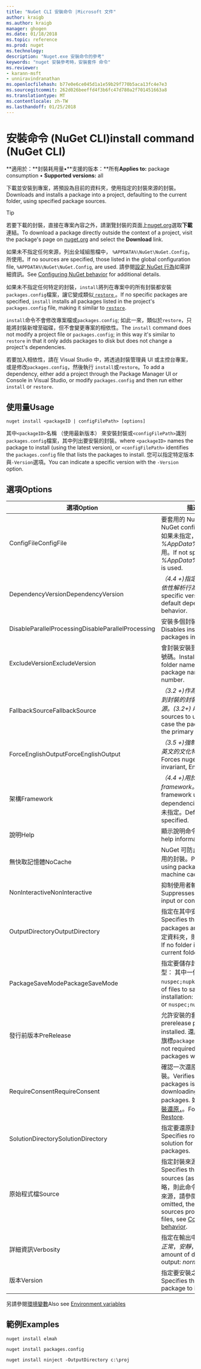 ```yaml
---
title: "NuGet CLI 安裝命令 |Microsoft 文件"
author: kraigb
ms.author: kraigb
manager: ghogen
ms.date: 01/18/2018
ms.topic: reference
ms.prod: nuget
ms.technology: 
description: "Nuget.exe 安裝命令的參考"
keywords: "nuget 安裝參考時，安裝套件 命令"
ms.reviewer:
- karann-msft
- unniravindranathan
ms.openlocfilehash: b77e0e6ce045d1a1e59b29f770b5aca13fc4e7e3
ms.sourcegitcommit: 262d026beeffd4f3b6fc47d780a2f701451663a8
ms.translationtype: MT
ms.contentlocale: zh-TW
ms.lasthandoff: 01/25/2018
---
```

# <a name="install-command-nuget-cli"></a><span data-ttu-id="18837-104">安裝命令 (NuGet CLI)</span><span class="sxs-lookup"><span data-stu-id="18837-104">install command (NuGet CLI)</span></span>

<span data-ttu-id="18837-105">**適用於：**封裝耗用量&bullet;**支援的版本：**所有</span><span class="sxs-lookup"><span data-stu-id="18837-105">**Applies to:** package consumption &bullet; **Supported versions:** all</span></span>

<span data-ttu-id="18837-106">下載並安裝到專案，將預設為目前的資料夾，使用指定的封裝來源的封裝。</span><span class="sxs-lookup"><span data-stu-id="18837-106">Downloads and installs a package into a project, defaulting to the current folder, using specified package sources.</span></span>

> [!Tip]
> <span data-ttu-id="18837-107">若要下載的封裝，直接在專案內容之外，請瀏覽封裝的頁面上[nuget.org](https://www.nuget.org)選取**下載**連結。</span><span class="sxs-lookup"><span data-stu-id="18837-107">To download a package directly outside the context of a project, visit the package's page on [nuget.org](https://www.nuget.org) and select the **Download** link.</span></span>

<span data-ttu-id="18837-108">如果未不指定任何來源，列出全域組態檔中， `%APPDATA%\NuGet\NuGet.Config`，所使用。</span><span class="sxs-lookup"><span data-stu-id="18837-108">If no sources are specified, those listed in the global configuration file, `%APPDATA%\NuGet\NuGet.Config`, are used.</span></span> <span data-ttu-id="18837-109">請參閱[設定 NuGet 行為](../consume-packages/configuring-nuget-behavior.md)如需詳細資訊。</span><span class="sxs-lookup"><span data-stu-id="18837-109">See [Configuring NuGet behavior](../consume-packages/configuring-nuget-behavior.md) for additional details.</span></span>

<span data-ttu-id="18837-110">如果未不指定任何特定的封裝，`install`將列在專案中的所有封裝都安裝`packages.config`檔案，讓它變成類似[ `restore` ](cli-ref-restore.md)。</span><span class="sxs-lookup"><span data-stu-id="18837-110">If no specific packages are specified, `install` installs all packages listed in the project's `packages.config` file, making it similar to [`restore`](cli-ref-restore.md).</span></span>

<span data-ttu-id="18837-111">`install`命令不會修改專案檔或`packages.config`; 如此一來，類似於`restore`，只能將封裝新增至磁碟，但不會變更專案的相依性。</span><span class="sxs-lookup"><span data-stu-id="18837-111">The `install` command does not modify a project file or `packages.config`; in this way it's similar to `restore` in that it only adds packages to disk but does not change a project's dependencies.</span></span>

<span data-ttu-id="18837-112">若要加入相依性，請在 Visual Studio 中，將透過封裝管理員 UI 或主控台專案，或是修改`packages.config`，然後執行 `install`或`restore`。</span><span class="sxs-lookup"><span data-stu-id="18837-112">To add a dependency, either add a project through the Package Manager UI or Console in Visual Studio, or modify `packages.config` and then run either `install` or `restore`.</span></span>

## <a name="usage"></a><span data-ttu-id="18837-113">使用量</span><span class="sxs-lookup"><span data-stu-id="18837-113">Usage</span></span>

```cli
nuget install <packageID | configFilePath> [options]
```

<span data-ttu-id="18837-114">其中`<packageID>`名稱 （使用最新版本） 來安裝封裝或`<configFilePath>`識別`packages.config`檔案，其中列出要安裝的封裝。</span><span class="sxs-lookup"><span data-stu-id="18837-114">where `<packageID>` names the package to install (using the latest version), or `<configFilePath>` identifies the `packages.config` file that lists the packages to install.</span></span> <span data-ttu-id="18837-115">您可以指定特定版本與`-Version`選項。</span><span class="sxs-lookup"><span data-stu-id="18837-115">You can indicate a specific version with the `-Version` option.</span></span>

## <a name="options"></a><span data-ttu-id="18837-116">選項</span><span class="sxs-lookup"><span data-stu-id="18837-116">Options</span></span>

| <span data-ttu-id="18837-117">選項</span><span class="sxs-lookup"><span data-stu-id="18837-117">Option</span></span> | <span data-ttu-id="18837-118">描述</span><span class="sxs-lookup"><span data-stu-id="18837-118">Description</span></span> |
| --- | --- |
| <span data-ttu-id="18837-119">ConfigFile</span><span class="sxs-lookup"><span data-stu-id="18837-119">ConfigFile</span></span> | <span data-ttu-id="18837-120">要套用的 NuGet 設定檔案。</span><span class="sxs-lookup"><span data-stu-id="18837-120">The NuGet configuration file to apply.</span></span> <span data-ttu-id="18837-121">如果未指定， *%AppData%\NuGet\NuGet.Config*用。</span><span class="sxs-lookup"><span data-stu-id="18837-121">If not specified, *%AppData%\NuGet\NuGet.Config* is used.</span></span> |
| <span data-ttu-id="18837-122">DependencyVersion</span><span class="sxs-lookup"><span data-stu-id="18837-122">DependencyVersion</span></span> | <span data-ttu-id="18837-123">*（4.4 +)*指定特定版本，覆寫預設相依性解析行為。</span><span class="sxs-lookup"><span data-stu-id="18837-123">*(4.4+)* Specifies a specific version, overriding the default dependency resolution behavior.</span></span> |
| <span data-ttu-id="18837-124">DisableParallelProcessing</span><span class="sxs-lookup"><span data-stu-id="18837-124">DisableParallelProcessing</span></span> | <span data-ttu-id="18837-125">安裝多個封裝，以平行方式停用。</span><span class="sxs-lookup"><span data-stu-id="18837-125">Disables installing multiple packages in parallel.</span></span> |
| <span data-ttu-id="18837-126">ExcludeVersion</span><span class="sxs-lookup"><span data-stu-id="18837-126">ExcludeVersion</span></span> | <span data-ttu-id="18837-127">會封裝安裝到名為與封裝名稱和版本號碼。</span><span class="sxs-lookup"><span data-stu-id="18837-127">Installs the package to a folder named with only the package name and not the version number.</span></span> |
| <span data-ttu-id="18837-128">FallbackSource</span><span class="sxs-lookup"><span data-stu-id="18837-128">FallbackSource</span></span> | <span data-ttu-id="18837-129">*（3.2 +)*作為後援，萬一主要中找不到封裝的封裝來源的清單或預設的來源。</span><span class="sxs-lookup"><span data-stu-id="18837-129">*(3.2+)* A list of package sources to use as fallbacks in case the package isn't found in the primary or default source.</span></span> |
| <span data-ttu-id="18837-130">ForceEnglishOutput</span><span class="sxs-lookup"><span data-stu-id="18837-130">ForceEnglishOutput</span></span> | <span data-ttu-id="18837-131">*（3.5 +)*強制 nuget.exe 使用不變，英文的文化特性來執行。</span><span class="sxs-lookup"><span data-stu-id="18837-131">*(3.5+)* Forces nuget.exe to run using an invariant, English-based culture.</span></span> |
| <span data-ttu-id="18837-132">架構</span><span class="sxs-lookup"><span data-stu-id="18837-132">Framework</span></span> | <span data-ttu-id="18837-133">*（4.4 +)*用於選取的相依性的目標 framework。</span><span class="sxs-lookup"><span data-stu-id="18837-133">*(4.4+)* Target framework used for selecting dependencies.</span></span> <span data-ttu-id="18837-134">預設值是 'Any' 如果未指定。</span><span class="sxs-lookup"><span data-stu-id="18837-134">Defaults to 'Any' if not specified.</span></span> |
| <span data-ttu-id="18837-135">說明</span><span class="sxs-lookup"><span data-stu-id="18837-135">Help</span></span> | <span data-ttu-id="18837-136">顯示說明命令的資訊。</span><span class="sxs-lookup"><span data-stu-id="18837-136">Displays help information for the command.</span></span> |
| <span data-ttu-id="18837-137">無快取記憶體</span><span class="sxs-lookup"><span data-stu-id="18837-137">NoCache</span></span> | <span data-ttu-id="18837-138">NuGet 可防止從本機電腦的快取使用的封裝。</span><span class="sxs-lookup"><span data-stu-id="18837-138">Prevents NuGet from using packages from local machine caches.</span></span> |
| <span data-ttu-id="18837-139">NonInteractive</span><span class="sxs-lookup"><span data-stu-id="18837-139">NonInteractive</span></span> | <span data-ttu-id="18837-140">抑制使用者輸入或確認提示。</span><span class="sxs-lookup"><span data-stu-id="18837-140">Suppresses prompts for user input or confirmations.</span></span> |
| <span data-ttu-id="18837-141">OutputDirectory</span><span class="sxs-lookup"><span data-stu-id="18837-141">OutputDirectory</span></span> | <span data-ttu-id="18837-142">指定在其中安裝封裝的資料夾。</span><span class="sxs-lookup"><span data-stu-id="18837-142">Specifies the folder in which packages are installed.</span></span> <span data-ttu-id="18837-143">如果沒有指定資料夾，則會使用目前的資料夾。</span><span class="sxs-lookup"><span data-stu-id="18837-143">If no folder is specified, the current folder is used.</span></span> |
| <span data-ttu-id="18837-144">PackageSaveMode</span><span class="sxs-lookup"><span data-stu-id="18837-144">PackageSaveMode</span></span> | <span data-ttu-id="18837-145">指定要儲存封裝的安裝後的檔案類型： 其中一個`nuspec`， `nupkg`，或`nuspec;nupkg`。</span><span class="sxs-lookup"><span data-stu-id="18837-145">Specifies the types of files to save after package installation: one of `nuspec`, `nupkg`, or `nuspec;nupkg`.</span></span> |
| <span data-ttu-id="18837-146">發行前版本</span><span class="sxs-lookup"><span data-stu-id="18837-146">PreRelease</span></span> | <span data-ttu-id="18837-147">允許安裝的套件發行前版本。</span><span class="sxs-lookup"><span data-stu-id="18837-147">Allows prerelease packages to be installed.</span></span> <span data-ttu-id="18837-148">還原的封裝時，不需要此旗標`packages.config`。</span><span class="sxs-lookup"><span data-stu-id="18837-148">This flag is not required when restoring packages with `packages.config`.</span></span> |
| <span data-ttu-id="18837-149">RequireConsent</span><span class="sxs-lookup"><span data-stu-id="18837-149">RequireConsent</span></span> | <span data-ttu-id="18837-150">確認一次還原封裝才能下載和安裝封裝。</span><span class="sxs-lookup"><span data-stu-id="18837-150">Verifies that restoring packages is enabled before downloading and installing the packages.</span></span> <span data-ttu-id="18837-151">如需詳細資訊，請參閱[封裝還原，](../consume-packages/package-restore.md)。</span><span class="sxs-lookup"><span data-stu-id="18837-151">For details, see [Package Restore](../consume-packages/package-restore.md).</span></span> |
| <span data-ttu-id="18837-152">SolutionDirectory</span><span class="sxs-lookup"><span data-stu-id="18837-152">SolutionDirectory</span></span> | <span data-ttu-id="18837-153">指定要還原封裝方案的根資料夾。</span><span class="sxs-lookup"><span data-stu-id="18837-153">Specifies root folder of the solution for which to restore packages.</span></span> |
| <span data-ttu-id="18837-154">原始程式檔</span><span class="sxs-lookup"><span data-stu-id="18837-154">Source</span></span> | <span data-ttu-id="18837-155">指定封裝來源清單 （Url) 使用。</span><span class="sxs-lookup"><span data-stu-id="18837-155">Specifies the list of package sources (as URLs) to use.</span></span> <span data-ttu-id="18837-156">如果省略，則此命令會使用組態檔中提供的來源，請參閱[設定 NuGet 行為](../Consume-Packages/Configuring-NuGet-Behavior.md)。</span><span class="sxs-lookup"><span data-stu-id="18837-156">If omitted, the command uses the sources provided in configuration files, see [Configuring NuGet behavior](../Consume-Packages/Configuring-NuGet-Behavior.md).</span></span> |
| <span data-ttu-id="18837-157">詳細資訊</span><span class="sxs-lookup"><span data-stu-id="18837-157">Verbosity</span></span> | <span data-ttu-id="18837-158">指定在輸出中顯示詳細資料的數量：*正常*，*安靜*，*詳細*。</span><span class="sxs-lookup"><span data-stu-id="18837-158">Specifies the amount of detail displayed in the output: *normal*, *quiet*, *detailed*.</span></span> |
| <span data-ttu-id="18837-159">版本</span><span class="sxs-lookup"><span data-stu-id="18837-159">Version</span></span> | <span data-ttu-id="18837-160">指定要安裝之封裝的版本。</span><span class="sxs-lookup"><span data-stu-id="18837-160">Specifies the version of the package to install.</span></span> |

<span data-ttu-id="18837-161">另請參閱[環境變數](cli-ref-environment-variables.md)</span><span class="sxs-lookup"><span data-stu-id="18837-161">Also see [Environment variables](cli-ref-environment-variables.md)</span></span>

## <a name="examples"></a><span data-ttu-id="18837-162">範例</span><span class="sxs-lookup"><span data-stu-id="18837-162">Examples</span></span>

```cli
nuget install elmah

nuget install packages.config

nuget install ninject -OutputDirectory c:\proj
```
